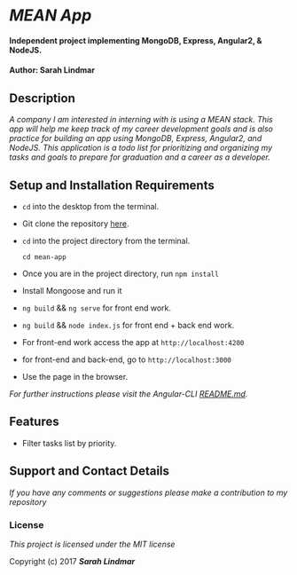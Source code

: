 # _MEAN App_

#### Independent project implementing MongoDB, Express, Angular2, & NodeJS.
#### Author: Sarah Lindmar

## Description

_A company I am interested in interning with is using a MEAN stack. This app will help me keep track of my career development goals and is also practice for building an app using MongoDB, Express, Angular2, and NodeJS. This application is a todo list for prioritizing and organizing my tasks and goals to prepare for graduation and a career as a developer._

## Setup and Installation Requirements

* `cd` into the desktop from the terminal.
* Git clone the repository [here](https://github.com/srhcrete/mean--todo-app).
* `cd` into the project directory from the terminal.

  ```
  cd mean-app
  ```
* Once you are in the project directory, run `npm install`
* Install Mongoose and run it
* `ng build` && `ng serve` for front end work.
* `ng build` && `node index.js` for front end + back end work.
* For front-end work access the app at `http://localhost:4200`
* for front-end and back-end, go to `http://localhost:3000`
* Use the page in the browser.  

_For further instructions please visit the Angular-CLI [README.md](https://github.com/srhcrete/mean-todo-app/set-up/README.md)._

## Features     

* Filter tasks list by priority.

## Support and Contact Details

_If you have any comments or suggestions please make a contribution to my repository_

### License

*This project is licensed under the MIT license*

Copyright (c) 2017 **_Sarah Lindmar_**
